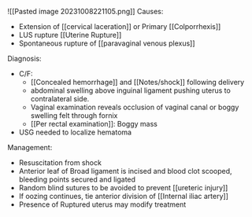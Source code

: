 ![[Pasted image 20231008221105.png]]
Causes:
- Extension of [[cervical laceration]] or Primary [[Colporrhexis]]
- LUS rupture [[Uterine Rupture]] 
- Spontaneous rupture of [[paravaginal venous plexus]]

Diagnosis:
- C/F:
	- [[Concealed hemorrhage]] and [[Notes/shock]] following delivery
	- abdominal swelling above inguinal ligament pushing uterus to contralateral side.
	- Vaginal examination reveals occlusion of vaginal canal or boggy swelling felt through fornix
	- [[Per rectal examination]]: Boggy mass
- USG needed to localize hematoma

Management:
- Resuscitation from shock
- Anterior leaf of Broad ligament is incised and blood clot scooped, bleeding points secured and ligated
- Random blind sutures to be avoided to prevent [[ureteric injury]]
- If oozing continues, tie anterior division of [[Internal iliac artery]]
- Presence of Ruptured uterus may modify treatment